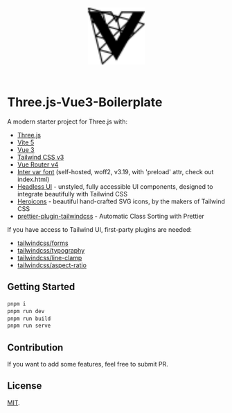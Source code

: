 <p align="center">
  <a href="https://yorickshan.github.io/three.js-vue3-boilerplate/" target="_blank" rel="noopener noreferrer">
      <img src="https://raw.githubusercontent.com/yorickshan/Three.js-Vue3-Boilerplate/main/src/assets/threevue.svg?token=GHSAT0AAAAAAB236UKWJ6KUGT23645WGRDGY6V3YWQ" width = "26%" alt="three-vue" align=center />
  </a>
</p>
<br />

# Three.js-Vue3-Boilerplate

A modern starter project for Three.js with:

- [Three.js](https://threejs.org/)
- [Vite 5](https://vitejs.dev/guide/)
- [Vue 3](https://vuejs.org/guide/introduction.html)
- [Tailwind CSS v3](https://tailwindcss.com/docs/configuration)
- [Vue Router v4](https://router.vuejs.org/)
- [Inter var font](https://github.com/rsms/inter) (self-hosted, woff2, v3.19, with 'preload' attr, check out index.html)
- [Headless UI](https://headlessui.dev/vue/menu) - unstyled, fully accessible UI components, designed to integrate beautifully with Tailwind CSS
- [Heroicons](https://github.com/tailwindlabs/heroicons#vue) - beautiful hand-crafted SVG icons,
  by the makers of Tailwind CSS
- [prettier-plugin-tailwindcss](https://tailwindcss.com/blog/automatic-class-sorting-with-prettier) - Automatic Class Sorting with Prettier

If you have access to Tailwind UI, first-party plugins are needed:

- [tailwindcss/forms](https://github.com/tailwindlabs/tailwindcss-forms)
- [tailwindcss/typography](https://tailwindcss.com/docs/typography-plugin)
- [tailwindcss/line-clamp](https://github.com/tailwindlabs/tailwindcss-line-clamp)
- [tailwindcss/aspect-ratio](https://github.com/tailwindlabs/tailwindcss-aspect-ratio)

## Getting Started

```sh
pnpm i
pnpm run dev
pnpm run build
pnpm run serve
```

## Contribution

If you want to add some features, feel free to submit PR.

## License

[MIT](LICENSE).